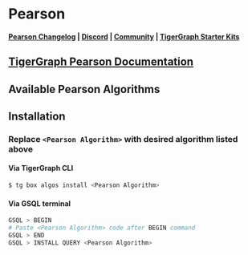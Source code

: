 
# Pearson

#### [Pearson Changelog](https://github.com/tigergraph/gsql-graph-algorithms/blob/master/algorithms/Similarity/pearson/CHANGELOG.md) | [Discord](https://discord.gg/vFbmPyvJJN) | [Community](https://community.tigergraph.com) | [TigerGraph Starter Kits](https://github.com/zrougamed/TigerGraph-Starter-Kits-Parser)

## [TigerGraph Pearson Documentation](https://docs.tigergraph.com/graph-algorithm-library/)

## Available Pearson Algorithms 

## Installation 

### Replace `<Pearson Algorithm>` with desired algorithm listed above 

#### Via TigerGraph CLI

```bash
$ tg box algos install <Pearson Algorithm>
```

#### Via GSQL terminal

```bash
GSQL > BEGIN
# Paste <Pearson Algorithm> code after BEGIN command
GSQL > END 
GSQL > INSTALL QUERY <Pearson Algorithm>
```